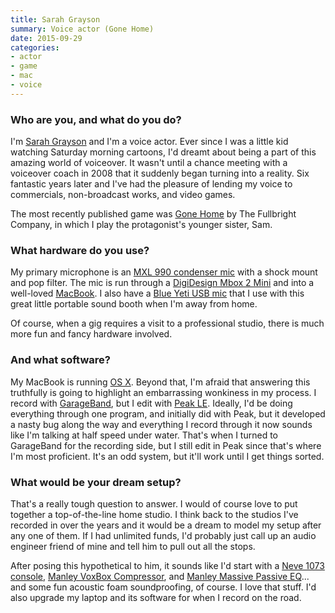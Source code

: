 ```yaml
---
title: Sarah Grayson
summary: Voice actor (Gone Home)
date: 2015-09-29
categories:
- actor
- game
- mac
- voice
---
```


### Who are you, and what do you do?

I'm [Sarah Grayson](http://sarahgrayson.com/ "Sarah's website.") and I'm a voice actor. Ever since I was a little kid watching Saturday morning cartoons, I'd dreamt about being a part of this amazing world of voiceover. It wasn't until a chance meeting with a voiceover coach in 2008 that it suddenly began turning into a reality. Six fantastic years later and I've had the pleasure of lending my voice to commercials, non-broadcast works, and video games.

The most recently published game was [Gone Home][gone-home] by The Fullbright Company, in which I play the protagonist's younger sister, Sam.

### What hardware do you use?

My primary microphone is an [MXL 990 condenser mic][mxl-990] with a shock mount and pop filter. The mic is run through a [DigiDesign Mbox 2 Mini][mbox-2-mini] and into a well-loved [MacBook][]. I also have a [Blue Yeti USB mic][yeti] that I use with this great little portable sound booth when I'm away from home.

Of course, when a gig requires a visit to a professional studio, there is much more fun and fancy hardware involved.

### And what software?

My MacBook is running [OS X][macos]. Beyond that, I'm afraid that answering this truthfully is going to highlight an embarrassing wonkiness in my process. I record with [GarageBand][], but I edit with [Peak LE][peak-le]. Ideally, I'd be doing everything through one program, and initially did with Peak, but it developed a nasty bug along the way and everything I record through it now sounds like I'm talking at half speed under water. That's when I turned to GarageBand for the recording side, but I still edit in Peak since that's where I'm most proficient. It's an odd system, but it'll work until I get things sorted.

### What would be your dream setup?

That's a really tough question to answer. I would of course love to put together a top-of-the-line home studio. I think back to the studios I've recorded in over the years and it would be a dream to model my setup after any one of them. If I had unlimited funds, I'd probably just call up an audio engineer friend of mine and tell him to pull out all the stops.

After posing this hypothetical to him, it sounds like I'd start with a [Neve 1073 console][1073-console-module], [Manley VoxBox Compressor][voxbox], and [Manley Massive Passive EQ][massive-passive]... and some fun acoustic foam soundproofing, of course. I love that stuff. I'd also upgrade my laptop and its software for when I record on the road.

[1073-console-module]: https://en.wikipedia.org/wiki/Neve_Electronics#Neve_1073_Console_Module "A preamp."
[garageband]: https://www.apple.com/mac/garageband/ "An audio recording and editing tool for the Mac."
[gone-home]: https://gonehome.com/ "A story exploration video game."
[macbook]: https://en.wikipedia.org/wiki/MacBook "A laptop."
[macos]: https://en.wikipedia.org/wiki/MacOS "An operating system for Mac hardware."
[massive-passive]: http://www.manley.com/pro/msmp "A two channel equaliser."
[mbox-2-mini]: http://web.archive.org/web/20230221044907/https://www.amazon.com/Digidesign-Portable-USB-Powered-Tools-Workstation/dp/B000KW4TZK/ "A USB-powered audio/MIDI production system."
[mxl-990]: https://mxlmics.com/products/mxl-990/ "A condenser microphone."
[peak-le]: https://www.macupdate.com/discontinued-apps "A music creation and editing tool."
[voxbox]: http://web.archive.org/web/20160222165301/http://www.manley.com:80/products/view/mvbx "A preamp and equaliser."
[yeti]: https://bluemic.com/yeti/ "A USB microphone."
